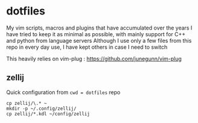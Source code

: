 # dotfiles
My vim scripts, macros and plugins that have accumulated over the years
I have tried to keep it as minimal as possible, with mainly support for C++ and python from language servers
Although I use only a few files from this repo in every day use, I have kept others in case I need to switch

This heavily relies on vim-plug : https://github.com/junegunn/vim-plug

## zellij
Quick configuration from `cwd = dotfiles` repo
```
cp zellij/\.* ~ 
mkdir -p ~/.config/zellij/
cp zellij/*.kdl ~/config/zellij
```
